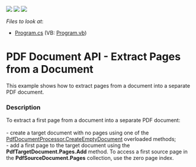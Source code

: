 <!-- default badges list -->
![](https://img.shields.io/endpoint?url=https://codecentral.devexpress.com/api/v1/VersionRange/128595517/17.1.3%2B)
[![](https://img.shields.io/badge/Open_in_DevExpress_Support_Center-FF7200?style=flat-square&logo=DevExpress&logoColor=white)](https://supportcenter.devexpress.com/ticket/details/T374804)
[![](https://img.shields.io/badge/📖_How_to_use_DevExpress_Examples-e9f6fc?style=flat-square)](https://docs.devexpress.com/GeneralInformation/403183)
<!-- default badges end -->
<!-- default file list -->
*Files to look at*:

* [Program.cs](./CS/ExtractFirstPage/Program.cs) (VB: [Program.vb](./VB/ExtractFirstPage/Program.vb))
<!-- default file list end -->
# PDF Document API - Extract Pages from a Document


This example shows how to extract pages from a document into a separate PDF document.


<h3>Description</h3>

To extract&nbsp;a first page from a document into a separate PDF document:<br><br>- create a target document with no pages using&nbsp;one of the<a href="https://documentation.devexpress.com/#DocumentServer/DevExpressPdfPdfDocumentProcessor_CreateEmptyDocumenttopic"> PdfDocumentProcessor.CreateEmptyDocument</a> overloaded methods; <br>- add a first page to the target document using the<strong> PdfTargetDocument.Pages.Add</strong> method. To access a first source page in the <strong>PdfSourceDocument.Pages</strong> collection, use the zero page index.

<br/>



